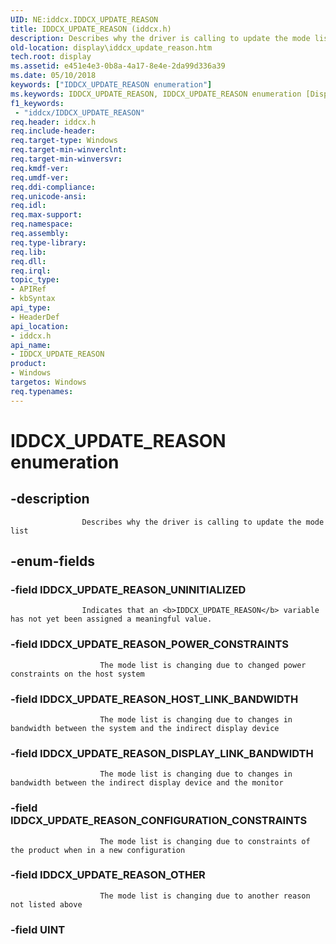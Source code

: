 ```yaml
---
UID: NE:iddcx.IDDCX_UPDATE_REASON
title: IDDCX_UPDATE_REASON (iddcx.h)
description: Describes why the driver is calling to update the mode list.
old-location: display\iddcx_update_reason.htm
tech.root: display
ms.assetid: e451e4e3-0b8a-4a17-8e4e-2da99d336a39
ms.date: 05/10/2018
keywords: ["IDDCX_UPDATE_REASON enumeration"]
ms.keywords: IDDCX_UPDATE_REASON, IDDCX_UPDATE_REASON enumeration [Display Devices], IDDCX_UPDATE_REASON_CONFIGURATION_CONSTRAINTS, IDDCX_UPDATE_REASON_DISPLAY_LINK_BANDWIDTH, IDDCX_UPDATE_REASON_HOST_LINK_BANDWIDTH, IDDCX_UPDATE_REASON_OTHER, IDDCX_UPDATE_REASON_POWER_CONSTRAINTS, IDDCX_UPDATE_REASON_UNINITIALIZED, display.iddcx_update_reason, iddcx/IDDCX_UPDATE_REASON, iddcx/IDDCX_UPDATE_REASON_CONFIGURATION_CONSTRAINTS, iddcx/IDDCX_UPDATE_REASON_DISPLAY_LINK_BANDWIDTH, iddcx/IDDCX_UPDATE_REASON_HOST_LINK_BANDWIDTH, iddcx/IDDCX_UPDATE_REASON_OTHER, iddcx/IDDCX_UPDATE_REASON_POWER_CONSTRAINTS, iddcx/IDDCX_UPDATE_REASON_UNINITIALIZED
f1_keywords:
 - "iddcx/IDDCX_UPDATE_REASON"
req.header: iddcx.h
req.include-header: 
req.target-type: Windows
req.target-min-winverclnt: 
req.target-min-winversvr: 
req.kmdf-ver: 
req.umdf-ver: 
req.ddi-compliance: 
req.unicode-ansi: 
req.idl: 
req.max-support: 
req.namespace: 
req.assembly: 
req.type-library: 
req.lib: 
req.dll: 
req.irql: 
topic_type:
- APIRef
- kbSyntax
api_type:
- HeaderDef
api_location:
- iddcx.h
api_name:
- IDDCX_UPDATE_REASON
product:
- Windows
targetos: Windows
req.typenames: 
---
```


# IDDCX_UPDATE_REASON enumeration


## -description



                    Describes why the driver is calling to update the mode list
                


## -enum-fields




### -field IDDCX_UPDATE_REASON_UNINITIALIZED


                        
                    Indicates that an <b>IDDCX_UPDATE_REASON</b> variable has not yet been assigned a meaningful value.


### -field IDDCX_UPDATE_REASON_POWER_CONSTRAINTS


                        The mode list is changing due to changed power constraints on the host system
                    


### -field IDDCX_UPDATE_REASON_HOST_LINK_BANDWIDTH


                        The mode list is changing due to changes in bandwidth between the system and the indirect display device
                    


### -field IDDCX_UPDATE_REASON_DISPLAY_LINK_BANDWIDTH


                        The mode list is changing due to changes in bandwidth between the indirect display device and the monitor
                    


### -field IDDCX_UPDATE_REASON_CONFIGURATION_CONSTRAINTS


                        The mode list is changing due to constraints of the product when in a new configuration
                    


### -field IDDCX_UPDATE_REASON_OTHER


                        The mode list is changing due to another reason not listed above
                    


### -field UINT




